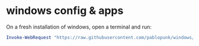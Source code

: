# windows config & apps

On a fresh installation of windows, open a terminal and run:

```ps1
Invoke-WebRequest "https://raw.githubusercontent.com/pablopunk/windows/main/winget.ps1" | Invoke-Expression
```
